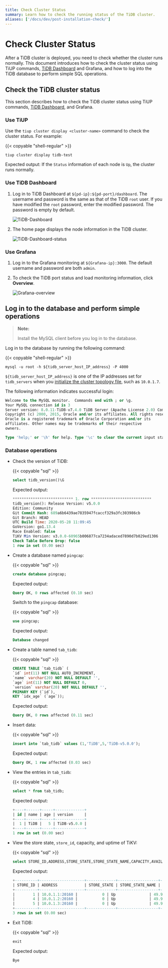 ```yaml
---
title: Check Cluster Status
summary: Learn how to check the running status of the TiDB cluster.
aliases: ['/docs/dev/post-installation-check/']
---
```


# Check Cluster Status

After a TiDB cluster is deployed, you need to check whether the cluster runs normally. This document introduces how to check the cluster status using TiUP commands, [TiDB Dashboard](/dashboard/dashboard-intro.md) and Grafana, and how to log into the TiDB database to perform simple SQL operations.

## Check the TiDB cluster status

This section describes how to check the TiDB cluster status using TiUP commands, [TiDB Dashboard](/dashboard/dashboard-intro.md), and Grafana.

### Use TiUP

Use the `tiup cluster display <cluster-name>` command to check the cluster status. For example:

{{< copyable "shell-regular" >}}

```shell
tiup cluster display tidb-test
```

Expected output: If the `Status` information of each node is `Up`, the cluster runs normally.

### Use TiDB Dashboard

1. Log in to TiDB Dashboard at `${pd-ip}:${pd-port}/dashboard`. The username and password is the same as that of the TiDB `root` user. If you have modified the `root` password, enter the modified password. The password is empty by default.

    ![TiDB-Dashboard](/media/tiup/tidb-dashboard.png)

2. The home page displays the node information in the TiDB cluster.

    ![TiDB-Dashboard-status](/media/tiup/tidb-dashboard-status.png)

### Use Grafana

1. Log in to the Grafana monitoring at `${Grafana-ip}:3000`. The default username and password are both `admin`.

2. To check the TiDB port status and load monitoring information, click **Overview**.

    ![Grafana-overview](/media/tiup/grafana-overview.png)

## Log in to the database and perform simple operations

> **Note:**
>
> Install the MySQL client before you log in to the database.

Log in to the database by running the following command:

{{< copyable "shell-regular" >}}

```shell
mysql -u root -h ${tidb_server_host_IP_address} -P 4000
```

`${tidb_server_host_IP_address}` is one of the IP addresses set for `tidb_servers` when you [initialize the cluster topology file](/production-deployment-using-tiup.md#step-3-initialize-cluster-topology-file), such as `10.0.1.7`.

The following information indicates successful login:

```sql
Welcome to the MySQL monitor.  Commands end with ; or \g.
Your MySQL connection id is 3
Server version: 8.0.11-TiDB-v7.4.0 TiDB Server (Apache License 2.0) Community Edition, MySQL 5.7 compatible
Copyright (c) 2000, 2015, Oracle and/or its affiliates. All rights reserved.
Oracle is a registered trademark of Oracle Corporation and/or its
affiliates. Other names may be trademarks of their respective
owners.

Type 'help;' or '\h' for help. Type '\c' to clear the current input statement.
```

### Database operations

- Check the version of TiDB:

    {{< copyable "sql" >}}

    ```sql
    select tidb_version()\G
    ```

    Expected output:

    ```sql
    *************************** 1. row ***************************
    tidb_version(): Release Version: v5.0.0
    Edition: Community
    Git Commit Hash: 689a6b6439ae7835947fcaccf329a3fc303986cb
    Git Branch: HEAD
    UTC Build Time: 2020-05-28 11:09:45
    GoVersion: go1.13.4
    Race Enabled: false
    TiKV Min Version: v3.0.0-60965b006877ca7234adaced7890d7b029ed1306
    Check Table Before Drop: false
    1 row in set (0.00 sec)
    ```

- Create a database named `pingcap`:

    {{< copyable "sql" >}}

    ```sql
    create database pingcap;
    ```

    Expected output:

    ```sql
    Query OK, 0 rows affected (0.10 sec)
    ```

    Switch to the `pingcap` database:

    {{< copyable "sql" >}}

    ```sql
    use pingcap;
    ```

    Expected output:

    ```sql
    Database changed
    ```

- Create a table named `tab_tidb`:

    {{< copyable "sql" >}}

    ```sql
    CREATE TABLE `tab_tidb` (
    `id` int(11) NOT NULL AUTO_INCREMENT,
    `name` varchar(20) NOT NULL DEFAULT '',
    `age` int(11) NOT NULL DEFAULT 0,
    `version` varchar(20) NOT NULL DEFAULT '',
    PRIMARY KEY (`id`),
    KEY `idx_age` (`age`));
    ```

    Expected output:

    ```sql
    Query OK, 0 rows affected (0.11 sec)
    ```

- Insert data:

    {{< copyable "sql" >}}

    ```sql
    insert into `tab_tidb` values (1,'TiDB',5,'TiDB-v5.0.0');
    ```

    Expected output:

    ```sql
    Query OK, 1 row affected (0.03 sec)
    ```

- View the entries in `tab_tidb`:

    {{< copyable "sql" >}}

    ```sql
    select * from tab_tidb;
    ```

    Expected output:

    ```sql
    +----+------+-----+-------------+
    | id | name | age | version     |
    +----+------+-----+-------------+
    |  1 | TiDB |   5 | TiDB-v5.0.0 |
    +----+------+-----+-------------+
    1 row in set (0.00 sec)
    ```

- View the store state, `store_id`, capacity, and uptime of TiKV:

    {{< copyable "sql" >}}

    ```sql
    select STORE_ID,ADDRESS,STORE_STATE,STORE_STATE_NAME,CAPACITY,AVAILABLE,UPTIME from INFORMATION_SCHEMA.TIKV_STORE_STATUS;
    ```

    Expected output:

    ```sql
    +----------+--------------------+-------------+------------------+----------+-----------+--------------------+
    | STORE_ID | ADDRESS            | STORE_STATE | STORE_STATE_NAME | CAPACITY | AVAILABLE | UPTIME             |
    +----------+--------------------+-------------+------------------+----------+-----------+--------------------+
    |        1 | 10.0.1.1:20160 |           0 | Up               | 49.98GiB | 46.3GiB   | 5h21m52.474864026s |
    |        4 | 10.0.1.2:20160 |           0 | Up               | 49.98GiB | 46.32GiB  | 5h21m52.522669177s |
    |        5 | 10.0.1.3:20160 |           0 | Up               | 49.98GiB | 45.44GiB  | 5h21m52.713660541s |
    +----------+--------------------+-------------+------------------+----------+-----------+--------------------+
    3 rows in set (0.00 sec)
    ```

- Exit TiDB:

    {{< copyable "sql" >}}

    ```sql
    exit
    ```

    Expected output:

    ```sql
    Bye
    ```
